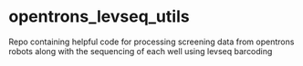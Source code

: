 # opentrons_levseq_utils
Repo containing helpful code for processing screening data from opentrons robots along with the sequencing of each well using levseq barcoding
